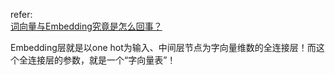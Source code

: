 refer:<br>[词向量与Embedding究竟是怎么回事？](https://kexue.fm/archives/4122)

Embedding层就是以one hot为输入、中间层节点为字向量维数的全连接层！而这个全连接层的参数，就是一个“字向量表”！

